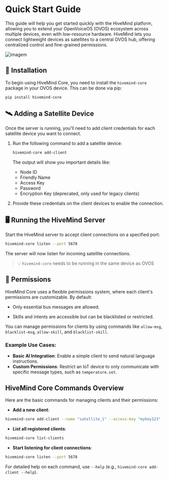 # Quick Start Guide

This guide will help you get started quickly with the HiveMind platform, allowing you to extend your OpenVoiceOS (OVOS) ecosystem across multiple devices, even with low-resource hardware. HiveMind lets you connect lightweight devices as satellites to a central OVOS hub, offering centralized control and fine-grained permissions.

![imagem](https://github.com/JarbasHiveMind/HiveMind-community-docs/assets/33701864/fb241c4d-ca84-4b47-b917-b398b16f93bd)

## 🚀 Installation

To begin using HiveMind Core, you need to install the `hivemind-core` package in your OVOS device. This can be done via pip:

```bash
pip install hivemind-core
```

## 🛰️ Adding a Satellite Device

Once the server is running, you'll need to add client credentials for each satellite device you want to connect.

1. Run the following command to add a satellite device:
    ```bash
    hivemind-core add-client
    ```
    The output will show you important details like:
    - Node ID
    - Friendly Name
    - Access Key
    - Password
    - Encryption Key (deprecated, only used for legacy clients)

2. Provide these credentials on the client devices to enable the connection.

## 🖥️ Running the HiveMind Server

Start the HiveMind server to accept client connections on a specified port:

```bash
hivemind-core listen --port 5678
```

The server will now listen for incoming satellite connections.

> 💡 `hivemind-core` needs to be running in the same device as OVOS

## 🔑 Permissions

HiveMind Core uses a flexible permissions system, where each client's permissions are customizable. By default:
 
- Only essential bus messages are allowed.

- Skills and intents are accessible but can be blacklisted or restricted.

You can manage permissions for clients by using commands like `allow-msg`, `blacklist-msg`, `allow-skill`, and `blacklist-skill`.

### Example Use Cases:

- **Basic AI Integration**: Enable a simple client to send natural language instructions.
- **Custom Permissions**: Restrict an IoT device to only communicate with specific message types, such as `temperature.set`.

## HiveMind Core Commands Overview

Here are the basic commands for managing clients and their permissions:

- **Add a new client**:  

```bash
hivemind-core add-client --name "satellite_1" --access-key "mykey123" --password "mypass"
```

- **List all registered clients**:  

```bash
hivemind-core list-clients
```

- **Start listening for client connections**:  

```bash
hivemind-core listen --port 5678
```

For detailed help on each command, use `--help` (e.g., `hivemind-core add-client --help`).